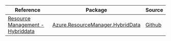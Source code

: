 | Reference | Package | Source |
|---|---|---|
|[Resource Management - Hybriddata](resourcemanager.hybriddata-readme.md)|[Azure.ResourceManager.HybridData](https://www.nuget.org/packages/Azure.ResourceManager.HybridData)|[Github](https://github.com/Azure/azure-sdk-for-net/blob/main/sdk/hybriddatamanager/Azure.ResourceManager.HybridData)|
